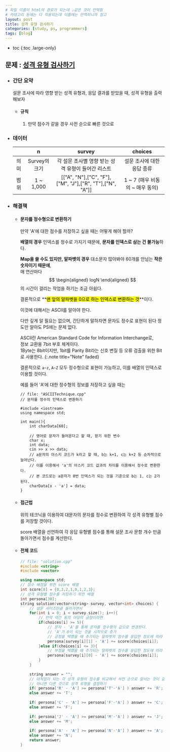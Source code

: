 ```yaml
---
# 파일 이름이 html의 경로가 되는데 ₂같은 것이 안먹힘
# 카테고리 등에는 다 적용되는데 이름에는 안먹히니까 참고
layout: post
title: 성격 유형 검사하기
categories: [study, ps, programmers]
tags: [blog]
---
```


- toc
{:toc .large-only}

## 문제 : [성격 유형 검사하기](https://school.programmers.co.kr/learn/courses/30/lessons/118666?language=cpp)

+ ### 간단 요약
    설문 조사에 따라 영향 받는 성격 유형과, 응답 결과를 받았을 때, 성격 유형을 출력해보자

    + #### 규칙
        1. 만약 점수가 같을 경우 사전 순으로 빠른 것으로 

+ ### 데이터

  |   |n|survey|choices|
  |:--:|:--:|:--:|:--:|
  |의미|Survey의 크기|각 설문 조사별 영향 받는 성격 유형이 들어간 리스트|설문 조사에 대한 응답 종류|
  |범위|1 ~ 1,000|[["A", "N"],["C", "F"],["M", "J"],["R", "T"],["N", "A"]]|1 ~ 7 (매우 비동의 ~ 매우 동의)|

+ ### 해결책
    + #### 문자를 정수형으로 변환하기
        만약 'A'에 대한 점수를 저장하고 싶을 때는 어떻게 해야 할까?

        **배열의 경우** 인덱스를 정수로 가지기 때문에, **문자를 인덱스로 삼는 건 불가능**하다.

        **Map을 쓸 수도 있지만, 알파벳의 경우** 대소문자 많아봐야 60개를 안넘는 **작은 숫자이기 때문에**,    
        매 연산마다 $$
          \begin{aligned}
            logN
          \end{aligned}
        $$
        의 시간이 걸리는 작업을 하기는 조금 아쉽다.

        결론적으로 **<mark>맨 앞의 알파벳을 0으로 하는 인덱스로 변환하는 것</mark>**이다.

        이것에 대해서는 ASCII를 알아야 한다.

        다만 깊게 알 필요는 없으며, 간단하게 말하자면 문자도 정수로 표현이 된다 정도만 알아도 PS에는 문제 없다.
        
        ASCII란 American Standard Code for Information Interchange로,    
        정보 교환용 7bit 부호 체계이다.    
        1Byte는 8bit이지만, 1bit를 Parity Bit라는 신호 변질 등 오류 검출을 위한 Bit로 사용한다.
        {:.note title="Note" faded}

        결론적으로 `a~z`, `A~Z` 모두 정수형으로 표현이 가능하고, 이를 배열의 인덱스로 이용할 것이다.

        예를 들어 'A'에 대한 정수형의 정보를 저장하고 싶을 때는
        ~~~
        // file: "ASCIITechnique.cpp"
        // 문자를 정수의 인덱스로 변환하기

        #include <iostream>
        using namespace std;

        int main(){
            int charData[60];

            // 영어로 문자가 들어온다고 할 때, 받기 위한 변수 
            char x;
            int data;
            cin >> x >> data;
            // a문자의 아스키 코드가 k라고 할 때, b는 k+1, c는 k+2 등 순차적으로 늘어난다.
            // 이를 이용해서 'a'의 아스키 코드 값과의 차이를 이용해서 정수로 변환한다.
            // 본 코드로는 a문자가 0번 인덱스가 되는 것을 기준으로 b는 1, c는 2가 된다.
            charData[x - 'a'] = data;
        }
        ~~~

    + #### 접근법
        위의 테크닉을 이용하여 대문자의 문자를 정수로 변환하여 각 성격 유형별 점수를 저장할 것이다.

        score 배열을 선언하여 각 응답 유형별 점수를 통해 설문 조사 문항 개수 만큼 돌아가면서 점수를 계산한다.

    + #### 전체 코드
        ~~~c++
        // file: "solution.cpp"
        #include <string>
        #include <vector>

        using namespace std;
        // 점수 배점을 위한 score 배열
        int score[8] = {0,3,2,1,0,1,2,3};
        // 성격 유형별 점수를 저장하기 위한 배열
        int persona[30];
        string solution(vector<string> survey, vector<int> choices) {
            // 설문 사이즈만큼 돌아가면서
            for(int i = 0; i < survey.size(); i++){
                // 만약 약간 동의 이상의 긍정이라면
                if(choices[i] >= 5){
                    // 문자 - 'A'를 통해 문자를 정수형의 값으로 변경한다.
                    // 'A'가 0이 되는 것을 시작으로 증가
                    // 긍정을 택했을 때 추가되는 알파벳의 점수를 응답한 정도에 따라 추가
                    persona[survey[i][1] - 'A'] += score[choices[i]];
                }else if(choices[i] <= 3){
                    // 부정을 택했을 때 추가되는 알파벳의 점수를 응답한 정도에 따라 추가
                    persona[survey[i][0] - 'A'] += score[choices[i]];
                }
            }
            
            string answer = "";
            // 대척점이 되는 각 성격 유형의 점수를 비교해서 사전 순으로 앞서는 것이 같거나 크다면 그것으로
            // 아니면 다른 것으로 성격 유형을 결정하기
            if( persona['R' - 'A'] >= persona['T'-'A'] ) answer += 'R';
            else answer += 'T';
            
            if( persona['C' - 'A'] >= persona['F'-'A'] ) answer += 'C';
            else answer += 'F';
            
            if( persona['J' - 'A'] >= persona['M'-'A'] ) answer += 'J';
            else answer += 'M';
            
            if( persona['A' - 'A'] >= persona['N'-'A'] ) answer += 'A';
            else answer += 'N';
            return answer;
        }
        ~~~